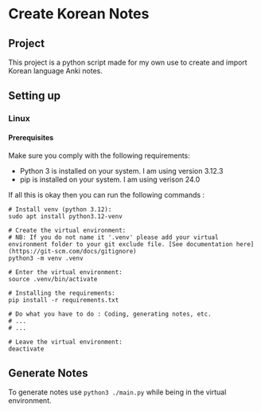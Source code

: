 # Create Korean Notes

## Project

This project is a python script made for my own use to create and import Korean language Anki notes.

## Setting up

### Linux

#### Prerequisites

Make sure you comply with the following requirements:
- Python 3 is installed on your system. I am using version 3.12.3
- pip is installed on your system. I am using verison 24.0

If all this is okay then you can run the following commands :
```console
# Install venv (python 3.12):
sudo apt install python3.12-venv

# Create the virtual environment:
# NB: If you do not name it '.venv' please add your virtual environment folder to your git exclude file. [See documentation here](https://git-scm.com/docs/gitignore)
python3 -m venv .venv

# Enter the virtual environment:
source .venv/bin/activate

# Installing the requirements:
pip install -r requirements.txt

# Do what you have to do : Coding, generating notes, etc.
# ...
# ...

# Leave the virtual environment:
deactivate
```

## Generate Notes

To generate notes use `python3 ./main.py` while being in the virtual environment.
